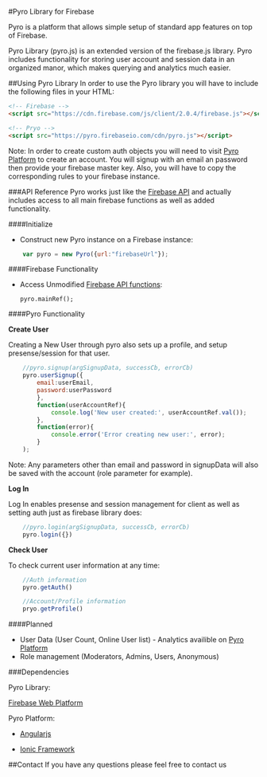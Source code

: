 #Pyro Library for Firebase

Pyro is a platform that allows simple setup of standard app features on top of Firebase.

Pyro Library (pyro.js) is an extended version of the firebase.js library. Pyro includes functionality for storing user account and session data in an organized manor, which makes querying and analytics much easier.


##Using Pyro Library
In order to use the Pyro library you will have to include the following files in your HTML:
```html
<!-- Firebase -->
<script src="https://cdn.firebase.com/js/client/2.0.4/firebase.js"></script>

<!-- Pryo -->
<script src="https://pyro.firebaseio.com/cdn/pyro.js"></script>

```


Note:
In order to create custom auth objects you will need to visit [Pyro Platform](http://pryolabs.us) to create an account. You will signup with an email an password then provide your firebase master key. Also, you will have to copy the corresponding rules to your firebase instance.

###API Reference
Pyro works just like the [Firebase API](https://www.firebase.com/docs/web/api/) and actually includes access to all main firebase functions as well as added functionality.

####Initialize 
* Construct new Pyro instance on a Firebase instance: 
    
```JavaScript
    var pyro = new Pyro({url:"firebaseUrl"});
```

####Firebase Functionality

* Access Unmodified [Firebase API functions](https://www.firebase.com/docs/web/api/):
    
    `pyro.mainRef();`

####Pyro Functionality    

**Create User**

Creating a New User through pyro also sets up a profile, and setup presense/session for that user.

```JavaScript
    //pyro.signup(argSignupData, successCb, errorCb)
    pyro.userSignup({
        email:userEmail, 
        password:userPassword
        }, 
        function(userAccountRef){
            console.log('New user created:', userAccountRef.val());
        }, 
        function(error){
            console.error('Error creating new user:', error);
        }
    );
```

Note: Any parameters other than email and password in signupData will also be saved with the account (role parameter for example).

**Log In**

Log In enables presense and session management for client as well as setting auth just as firebase library does:

```JavaScript
    //pyro.login(argSignupData, successCb, errorCb)
    pyro.login({})
```


**Check User**

To check current user information at any time:
```JavaScript
    //Auth information
    pyro.getAuth()

    //Account/Profile information
    pryo.getProfile()
```



####Planned
* User Data (User Count, Online User list) - Analytics availible on [Pyro Platform](https://pyro.firebaseio.com/)
* Role management (Moderators, Admins, Users, Anonymous)


###Dependencies

Pyro Library:

[Firebase Web Platform](https://www.firebase.com/docs/web/)

Pyro Platform:

* [Angularjs](http://angularjs.org)

* [Ionic Framework](http://ionicframework.com)

##Contact
If you have any questions please feel free to contact us
